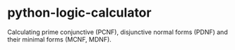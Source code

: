 # python-logic-calculator
Calculating prime conjunctive (PCNF), disjunctive normal forms (PDNF) and their minimal forms (MCNF, MDNF).
